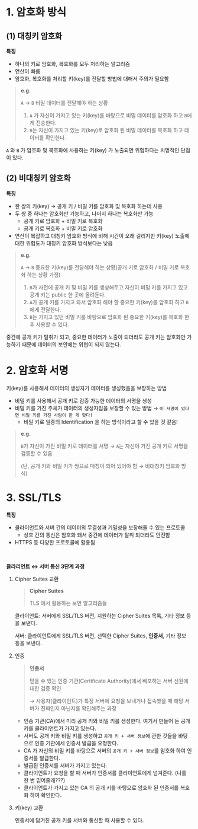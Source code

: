 # 1. 암호화 방식

## (1) 대칭키 암호화

**특징**

- 하나의 키로 암호화, 복호화를 모두 처리하는 알고리즘
- 연산이 빠름
- 암호화, 복호화를 처리할 키(key)를 전달할 방법에 대해서 주의가 필요함

>**e.g.**
>
>`A`  → `B`  비밀 데이터를 전달해야 하는 상황
>
>1. `A` 가  자신이 가지고 있는 키(key)를 바탕으로 비밀 데이터를 암호화 하고 `B`에게 전송한다.
>2. `B`는 자신이 가지고 있는 키(key)로 암호화 된 비밀 데이터를 복호화 하고 데이터를 확인한다.

`A` 와 `B` 가 암호화 및 복호화에 사용하는 키(key) 가 노출되면 위험하다는 치명적인 단점이 있다.

## (2) 비대칭키 암호화

**특징**

- 한 쌍의 키(key) → 공개 키 / 비밀 키를 암호화 및 복호화 하는데 사용
- 두 쌍 중 하나는 암호화만 가능하고, 나머지 하나는 복호화만 가능
  - 공개 키로 암호화 + 비밀 키로 복호화
  - 공개 키로 복호화 + 비밀 키로 암호화
- 연산이 복잡하고 대칭키 암호화 방식에 비해 시간이 오래 걸리지만 키(key) 노출에 대한 위험도가 대칭키 암호화 방식보다는 낮음

> **e.g.**
>
> `A` → `B`  중요한 키(key)를 전달해야 하는 상황(공개 키로 암호화 / 비밀 키로 복호화 하는 상황 가정)
>
> 1. `B`가 사전에 공개 키 및 비밀 키를 생성해두고 자신이 비밀 키를 가지고 있고 공개 키는 public 한 곳에 올려둔다.
> 1. `A`가 공개 키를 가지고 와서 암호화 해야 할 중요한 키(key)를 암호화 하고 `B`에게 전달한다.
> 1. `B`는 가지고 있던 비밀 키를 바탕으로 암호화 된 중요한 키(key)를 복호화 한 후 사용할 수 있다.

중간에 공개 키가 탈취가 되고, 중요한 데이터가 노출이 되더라도 공개 키는 암호화만 가능하기 때문에 데이터의 보안에는 위협이 되지 않는다.

# 2. 암호화 서명

키(key)를 사용해서 데이터의 생성자가 데이터를 생성했음을 보장하는 방법

- 비밀 키를 사용해서 공개 키로 검증 가능한 데이터의 서명을 생성
- 비밀 키를 가진 주체가 데이터의 생성자임을 보장할 수 있는 방법 → `이 서명이 있다면 비밀 키를 가진 사람이 한 게 맞다!`
  - 비밀 키로 일종의 Identification 을 하는 방식이라고 할 수 있을 것 같음!

> **e.g.**
>
> `B`가 자신이 가진 비밀 키로 데이터를 서명 → `A`는 자신이 가진 공개 키로 서명을 검증할 수 있음
>
> (단, 공개 키와 비밀 키가 쌍으로 매칭이 되어 있어야 함 → 비대칭키 암호화 방식)

# 3. SSL/TLS

**특징**

- 클라이언트와 서버 간의 데이터의 무결성과 기밀성을 보장해줄 수 있는 프로토콜
  - 상호 간의 통신은 암호화 돼서 중간에 데이터가 탈취 되더라도 안전함
- HTTPS 등 다양한 프로토콜에 활용됨

<br>

**클라리언트 ↔︎ 서버 통신 3단계 과정**

1. Cipher Suites 교환

   > **Cipher Suites**
   >
   > TLS 에서 활용하는 보안 알고리즘들

   클라이언트: 서버에게 SSL/TLS 버전, 지원하는 Cipher Suites 목록, 기타 정보 등을 보낸다.

   서버: 클라이언트에게 SSL/TLS 버전, 선택한 Cipher Suites, **인증서**, 기타 정보 등을 보낸다.

2. 인증

   > **인증서**
   >
   > 믿을 수 있는 인증 기관(Certificate Authority)에서 배포하는 서버 신원에 대한 검증 확인
   >
   > → 사용자(클라이언트)가 특정 서버에 요청을 보내거나 접속했을 때 해당 서버가 진짜인지 아닌지를 확인해주는 과정

   - 인증 기관(CA)에서 미리 공개 키와 비밀 키를 생성한다. 여기서 만들어 둔 공개 키를 클라이언트가 가지고 있는다.
   - 서버도 공개 키와 비밀 키를 생성하고 `공개 키 + 서버 정보`에 관한 것들을 바탕으로 인증 기관에세 인증서 발급을 요청한다.
   - CA 가 자신의 비밀 키를 바탕으로 서버의 `공개 키 + 서버 정보`를 암호화 하여 인증서를 발급한다.
   - 발급된 인증서를 서버가 가지고 있는다.
   - 클라이언트가 요청을 할 때 서버가 인증서를 클라이언트에게 넘겨준다. (나를 한 번 믿어줄래???)
   - 클라이언트가 가지고 있는 CA 의 공개 키를 바탕으로 암호화 된 인증서를 복호화 하여 확인한다. 

3. 키(key) 교환

   인증서에 담겨진 공개 키를 서버와 통신할 때 사용할 수 있다.

